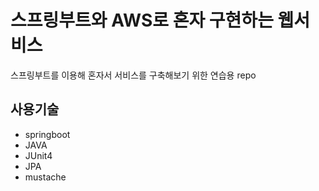 # 스프링부트와 AWS로 혼자 구현하는 웹서비스

스프링부트를 이용해 혼자서 서비스를 구축해보기 위한 연습용 repo

## 사용기술

- springboot
- JAVA
- JUnit4
- JPA
-  mustache

